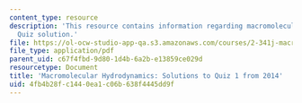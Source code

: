 ```yaml
---
content_type: resource
description: 'This resource contains information regarding macromolecular hydrodynamics:
  Quiz solution.'
file: https://ol-ocw-studio-app-qa.s3.amazonaws.com/courses/2-341j-macromolecular-hydrodynamics-spring-2016/4fb4b28fc1440ea1c06b638f4445dd9f_MIT2_341JS16_2014Quiz1_sol.pdf
file_type: application/pdf
parent_uid: c67f4fbd-9d80-1d4b-6a2b-e13859ce029d
resourcetype: Document
title: 'Macromolecular Hydrodynamics: Solutions to Quiz 1 from 2014'
uid: 4fb4b28f-c144-0ea1-c06b-638f4445dd9f
---
```

